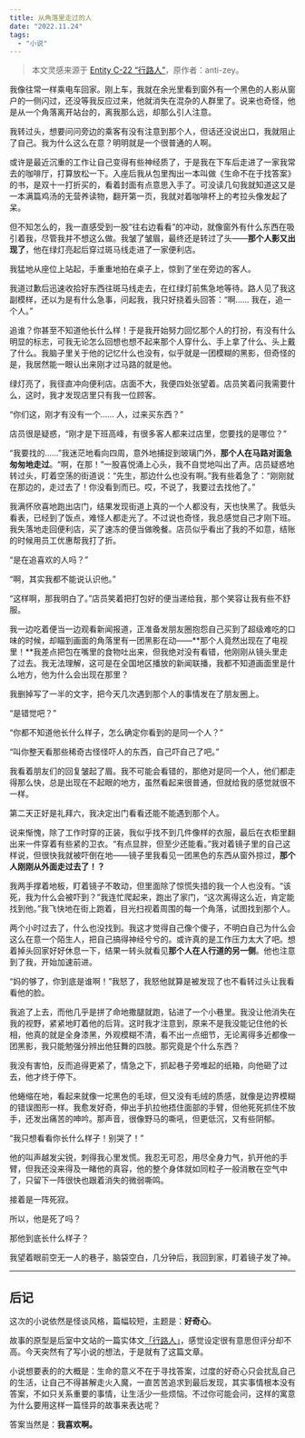 ```yaml
---
title: 从角落里走过的人
date: "2022.11.24"
tags:
  - "小说"
---
```


> 本文灵感来源于 [Entity C-22 “行路人”](http://backrooms-wiki-cn.wikidot.com/entity-c-22)，原作者：anti-zey。

<!--less-->我像往常一样乘电车回家。刚上车，我就在余光里看到窗外有一个黑色的人影从窗户的一侧闪过，还没等我反应过来，他就消失在混杂的人群里了。说来也奇怪，他是从一个角落离开站台的，离我那么远，却那么引人注意。<!--more-->

我转过头，想要问问旁边的乘客有没有注意到那个人，但话还没说出口，我就阻止了自己。我为什么这么在意？明明就是一个很普通的人啊。

或许是最近沉重的工作让自己变得有些神经质了，于是我在下车后走进了一家我常去的咖啡厅，打算放松一下。入座后我从包里掏出一本叫做《生命不在于找答案》的书，是双十一打折买的，看着封面有点意思入手了。可没读几句我就知道这又是一本满篇鸡汤的无营养读物，翻开第一页，我就对着咖啡杯上的考拉头像发起了呆。

但不知怎么的，我一直感受到一股“往右边看看”的冲动，就像窗外有什么东西在吸引着我，尽管我并不想这么做。我皱了皱眉，最终还是转过了头——**那个人影又出现了**，他在绿灯亮起后穿过斑马线走进了一家便利店。

我猛地从座位上站起，手重重地拍在桌子上，惊到了坐在旁边的客人。

我道过歉后迅速收拾好东西往斑马线走去，在红绿灯前焦急地等待。路人见了我这副模样，还以为是有什么急事，问起我，我只好挠着头回答：“啊...... 我在，追一个人。”

追谁？你甚至不知道他长什么样！于是我开始努力回忆那个人的打扮，有没有什么明显的标志，可我无论怎么回想也想不起来那个人穿什么、手上拿了什么、头上戴了什么。我脑子里关于他的记忆什么也没有，似乎就是一团模糊的黑影，但奇怪的是，我居然能一眼认出来刚才过马路的就是他。

绿灯亮了，我径直冲向便利店。店面不大，我便四处张望着。店员笑着问我需要什么，这时，我才发现店里只有我一位顾客。

“你们这，刚才有没有一个...... 人，过来买东西？”

店员很是疑惑，“刚才是下班高峰，有很多客人都来过店里，您要找的是哪位？”

“我要找的......”我迷茫地看向四周，意外地捕捉到玻璃门外，**那个人在马路对面急匆匆地走过**。“啊，在那！”一股喜悦涌上心头，我不自觉地叫出了声。店员疑惑地转过头，盯着空荡的街道说：“先生，那边什么也没有啊。”我有些着急了：“刚刚就在那边的，走过去了！你没看到而已。哎，不说了，我要过去找他了。”

我满怀欣喜地跑出店门，结果发现街道上真的一个人都没有，天也快黑了。我低头看表，已经到了饭点，难怪人都走光了。不过说也奇怪，我总感觉自己才刚下班。我失落地走回便利店，买了速冻的便当做晚餐。店员似乎看出了我的不如意，结账的时候用员工优惠帮我打了折。

“是在追喜欢的人吗？”

“啊，其实我都不能说认识他。”

“这样啊，那我明白了。”店员笑着把打包好的便当递给我，那个笑容让我有些不舒服。

我一边吃着便当一边观看新闻报道，正准备发朋友圈抱怨自己买到了超级难吃的口味的时候，却瞄到画面的角落里有一团黑影在动——**那个人竟然出现在了电视里！**我差点把包在嘴里的食物吐出来，但我绝对没有看错，他刚刚从镜头里走了过去。我无法理解，这可是在全国地区播放的新闻联播，我都不知道画面里是什么地方，他为什么会出现在那里？

我删掉写了一半的文字，把今天几次遇到那个人的事情发在了朋友圈上。

“是错觉吧？”

“你都不知道他长什么样子，怎么确定你看到的是同一个人？”

“叫你整天看那些稀奇古怪怪吓人的东西，自己吓自己了吧。”

我看着朋友们的回复皱起了眉。我不可能会看错的，那绝对是同一个人，他们都走得那么快，总是出现在不起眼的地方，虽然看起来很普通，但就给我的感觉就很不一样。

第二天正好是礼拜六，我决定出门看看还能不能遇到那个人。

说来惭愧，除了工作时穿的正装，我似乎找不到几件像样的衣服，最后在衣柜里翻出来一件穿着有些紧的卫衣。“有点显胖，但至少还能看。”我对着镜子里的自己这样说，但很快我就被吓倒在地——镜子里我看见一团黑色的东西从窗外掠过，**那个人刚刚从外面走过去了！？**

我两手撑着地板，盯着镜子不敢动，但里面除了惊慌失措的我一个人也没有。“该死，我为什么会被吓到？”我连忙爬起来，跑出了家门，“这次离得这么近，肯定能找到他。”我飞快地在街上跑着，目光扫视着周围的每一个角落，试图找到那个人。

两个小时过去了，什么也没找到。我这才觉得自己像个傻子，不明白自己为什么会这么在意一个陌生人，把自己搞得神经兮兮的。或许真的是工作压力太大了吧。想着掉头回家好好休息一下，结果一转头就看见**那个人在人行道的另一侧**。他也注意到了我，开始加速前进。

“妈的够了，你到底是谁啊！”我怒了，我怒他就算是被发现了也不看转过头让我看看他的脸。

我追了上去，而他几乎是拼了命地撒腿就跑，钻进了一个小巷里。我没让他消失在我的视野，紧紧地盯着他的后背。这时我才注意到，原来不是我没能记住他的长相，他真的就是全身漆黑，外观模糊不清，看不出一点细节，无论离得多近都像一团黑影，我只能勉强分辨出他狂舞的四肢。那究竟是个什么东西？

我没有害怕，反而追得更紧了，情急之下，抓起巷子旁堆起的纸箱，向他砸了过去，他才终于停下。

他蜷缩在地，看起来就像一坨黑色的毛球，但又没有毛绒的质感，就像是边界模糊的错误图形一样。我愈发好奇，伸出手扒拉他捂住面部的手臂，但他死死抓住不放手，还发出痛苦的呻吟。那声音，很像野马的嘶吼，但更低沉，又有些阴郁。

“我只想看看你长什么样子！别哭了！”

他的叫声越发尖锐，刺得我心里发慌。我忍无可忍，用尽全身力气，扒开他的手臂，但我还没来得及一睹他的真容，他的整个身体就如同粒子一般消散在空气中了，只留下一阵很快也跟着消失的微弱嘶鸣。

接着是一阵死寂。

所以，他是死了吗？

那他到底长什么样子？

我望着眼前空无一人的巷子，脑袋空白，几分钟后，我回到家，盯着镜子发了神。

------

## 后记

这次的小说依然是怪谈风格，篇幅较短，主题是：**好奇心**。

故事的原型是后室中文站的一篇实体文[「行路人」](http://backrooms-wiki-cn.wikidot.com/entity-c-22)，感觉设定很有意思但评分却不高。今天突然有了写小说的想法，于是就有了这篇文章。

小说想要表的的大概是：生命的意义不在于寻找答案，过度的好奇心只会扰乱自己的生活，让自己不得甚解走火入魔，一直苦苦追求到最后发现，其实事情根本没有答案，不如只关系重要的事情，让生活少一些烦恼。不过你可能会问，这样的寓意为什么要用这样一篇怪异的故事来表达呢？

答案当然是：**我喜欢啊。**
